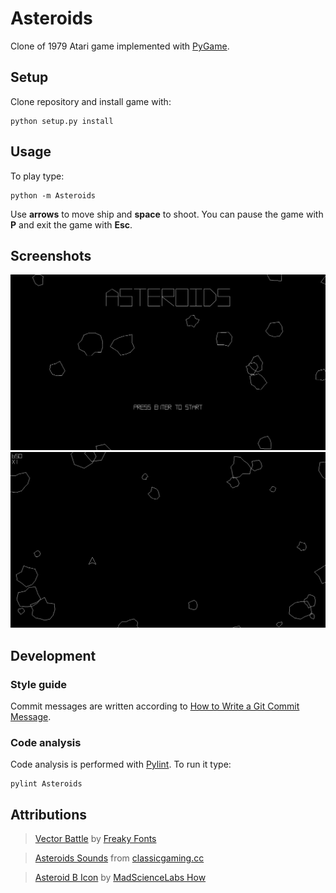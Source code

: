 # Asteroids
Clone of 1979 Atari game implemented with [PyGame](https://www.pygame.org/news).

## Setup
Clone repository and install game with:
```
python setup.py install
```

## Usage
To play type:
```
python -m Asteroids
```
Use __arrows__ to move ship and __space__ to shoot. You can pause the game with __P__ and exit the game with __Esc__.

## Screenshots
![Title screen](screenshots/title_screen.png)
![Game screen](screenshots/game_screen.png)

## Development

### Style guide
Commit messages are written according to [How to Write a Git Commit Message](https://chris.beams.io/posts/git-commit/).

### Code analysis
Code analysis is performed with [Pylint](https://www.pylint.org/). To run it type:
```
pylint Asteroids
```

## Attributions
> [Vector Battle](https://www.dafont.com/vector-battle.font) by [Freaky Fonts](https://www.dafont.com/freaky-fonts.d137)

> [Asteroids Sounds](http://www.classicgaming.cc/classics/asteroids/sounds) from [classicgaming.cc](http://www.classicgaming.cc/)

> [Asteroid B Icon](http://www.iconarchive.com/show/arcade-saturdays-icons-by-mad-science/Asteroid-B-icon.html) by [MadScienceLabs How](http://www.iconarchive.com/artist/mad-science.html)
